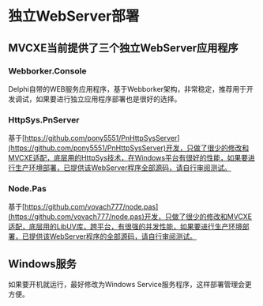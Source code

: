# 独立WebServer部署

## MVCXE当前提供了三个独立WebServer应用程序

### Webborker.Console 
Delphi自带的WEB服务应用程序，基于Webborker架构，非常稳定，推荐用于开发调试，如果要进行独立应用程序部署也是很好的选择。

### HttpSys.PnServer
基于[https://github.com/pony5551/PnHttpSysServer](https://github.com/pony5551/PnHttpSysServer)开发，只做了很少的修改和MVCXE适配，底层用的HttpSys技术，在Windows平台有很好的性能，如果要进行生产环境部署，已提供该WebServer程序全部源码，请自行审阅测试。

### Node.Pas
基于[https://github.com/vovach777/node.pas](https://github.com/vovach777/node.pas)开发，只做了很少的修改和MVCXE适配，底层用的LibUV库，跨平台，有很强的并发性能，如果要进行生产环境部署，已提供该WebServer程序的全部源码，请自行审阅测试。

## Windows服务
如果要开机就运行，最好修改为Windows Service服务程序，这样部署管理会更方便。